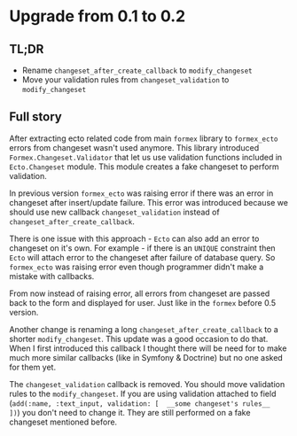 # Upgrade from 0.1 to 0.2

  ## TL;DR

  * Rename `changeset_after_create_callback` to `modify_changeset`
  * Move your validation rules from `changeset_validation` to `modify_changeset`

  ## Full story

  After extracting ecto related code from main `formex` library to `formex_ecto`
  errors from changeset wasn't used anymore.
  This library introduced `Formex.Changeset.Validator` that let us use validation functions
  included in `Ecto.Changeset` module. This module creates a fake changeset to perform validation.

  In previous version `formex_ecto` was raising error if there was an error in changeset after
  insert/update failure. This error was introduced because we should use new callback
  `changeset_validation` instead of `changeset_after_create_callback`.

  There is one issue with this approach - `Ecto` can also add an error to changeset on it's own.
  For example - if there is an `UNIQUE` constraint then `Ecto` will attach error to the changeset
  after failure of database query. So `formex_ecto` was raising error even though programmer
  didn't make a mistake with callbacks.

  From now instead of raising error, all errors from changeset are passed back to the form and
  displayed for user. Just like in the `formex` before 0.5 version.

  Another change is renaming a long `changeset_after_create_callback` to a shorter
  `modify_changeset`. This update was a good occasion to do that. When I first introduced this
  callback I thought there will be need for to make much more similar callbacks
  (like in Symfony & Doctrine) but no one asked for them yet.

  The `changeset_validation` callback is removed. You should move validation rules to the
  `modify_changeset`. If you are using validation attached to field
  (`add(:name, :text_input, validation: [  __some changeset's rules__  ])`)
  you don't need to change it. They are still performed on a fake changeset mentioned before.


